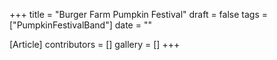 +++
title = "Burger Farm Pumpkin Festival"
draft = false
tags = ["PumpkinFestivalBand"]
date = ""

[Article]
contributors = []
gallery = []
+++